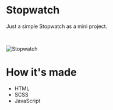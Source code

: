 # Stopwatch

<p>Just a simple Stopwatch as a mini project.</p></br>


![Stopwatch](https://user-images.githubusercontent.com/83508762/189853041-9ceb979e-b4f9-4250-aeb3-8f755b39aa58.jpg)


# How it's made

* HTML
* SCSS
* JavaScript

